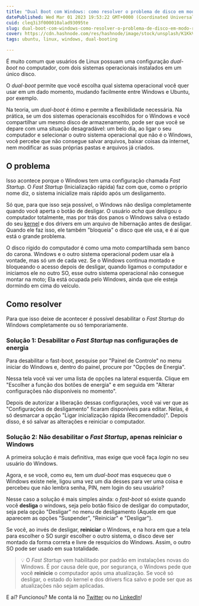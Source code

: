 ```yaml
---
title: "Dual Boot com Windows: como resolver o problema de disco em modo 'read-only'"
datePublished: Wed Mar 01 2023 19:53:22 GMT+0000 (Coordinated Universal Time)
cuid: cleq3i3f000010alad93095te
slug: dual-boot-com-windows-como-resolver-o-problema-de-disco-em-modo-read-only
cover: https://cdn.hashnode.com/res/hashnode/image/stock/unsplash/K1KkVk_u9gg/upload/ce6ce85f15b4430e67eb0842c4498d2d.jpeg
tags: ubuntu, linux, windows, dual-booting

---
```


É muito comum que usuários de Linux possuam uma configuração *dual-boot* no computador, com dois sistemas operacionais instalados em um único disco.

O *dual-boot* permite que você escolha qual sistema operacional você quer usar em um dado momento, mudando facilmente entre Windows e Ubuntu, por exemplo.

Na teoria, um *dual-boot* é ótimo e permite a flexibilidade necessária. Na prática, se um dos sistemas operacionais escolhidos for o Windows e você compartilhar um mesmo disco de armazenamento, pode ser que você se depare com uma situação desagradável: um belo dia, ao ligar o seu computador e selecionar o outro sistema operacional que não é o Windows, você percebe que não consegue salvar arquivos, baixar coisas da internet, nem modificar as suas próprias pastas e arquivos já criados.

## O problema

Isso acontece porque o Windows tem uma configuração chamada *Fast Startup*. O *Fast Startup* (Inicialização rápida) faz com que, como o próprio nome diz, o sistema inicialize mais rápido após um desligamento.

Só que, para que isso seja possível, o Windows não desliga completamente quando você aperta o botão de desligar. O usuário *acha* que desligou o computador totalmente, mas por trás dos panos o Windows salva o estado do seu [kernel](https://www.tecmundo.com.br/macos/1636-o-que-e-kernel-.htm) e dos drivers em um arquivo de hibernação antes de desligar. Quando ele faz isso, ele também "bloqueia" o disco que ele usa, e é aí que está o grande problema.

O disco rígido do computador é como uma moto compartilhada sem banco do carona. Windows e o outro sistema operacional podem usar ela à vontade, mas só um de cada vez. Se o Windows continua montado e bloqueando o acesso depois de desligar, quando ligamos o computador e iniciamos ele no outro SO, esse outro sistema operacional não consegue montar na moto; Ela está ocupada pelo Windows, ainda que ele esteja dormindo em cima do veículo.

## Como resolver

Para que isso deixe de acontecer é possível desabilitar o *Fast Startup* do Windows completamente ou só temporariamente.

### Solução 1: Desabilitar o *Fast Startup* nas configurações de energia

Para desabilitar o fast-boot, pesquise por "Painel de Controle" no menu iniciar do Windows e, dentro do painel, procure por "Opções de Energia".

Nessa tela você vai ver uma lista de opções na lateral esquerda. Clique em "Escolher a função dos botões de energia" e em seguida em "Alterar configurações não disponíveis no momento".

Depois de autorizar a liberação dessas configurações, você vai ver que as "Configurações de desligamento" ficaram disponíveis para editar. Nelas, é só desmarcar a opção "Ligar inicialização rápida (Recomendado)". Depois disso, é só salvar as alterações e reiniciar o computador.

### Solução 2: Não desabilitar o *Fast Startup*, apenas reiniciar o Windows

A primeira solução é mais definitiva, mas exige que você faça *login* no seu usuário do Windows.

Agora, e se você, como eu, tem um *dual-boot* mas esqueceu que o Windows existe nele, ligou uma vez um dia desses para ver uma coisa e percebeu que não lembra senha, PIN, nem login do seu usuário?

Nesse caso a solução é mais simples ainda: o *fast-boot* só existe quando você **desliga** o windows, seja pelo botão físico de desligar do computador, seja pela opção "Desligar" no menu de desligamento (Aquele em que aparecem as opções "Suspender", "Reiniciar" e "Desligar").

Se você, ao invés de desligar, **reiniciar** o Windows, e na hora em que a tela para escolher o SO surgir escolher o outro sistema, o disco deve ser montado da forma correta e livre de resquícios do Windows. Assim, o outro SO pode ser usado em sua totalidade.

> 💡 O *Fast Startup* vem habilitado por padrão em instalações novas do Windows. É por causa dele que, por segurança, o Windows pede que você **reinicie** o computador após uma atualização. Se você só desligar, o estado do kernel e dos drivers fica salvo e pode ser que as atualizações não sejam aplicadas.

E aí? Funcionou? Me conta lá no [Twitter](https://twitter.com/moonkoala_) ou no [LinkedIn](https://www.linkedin.com/in/taiporto)!